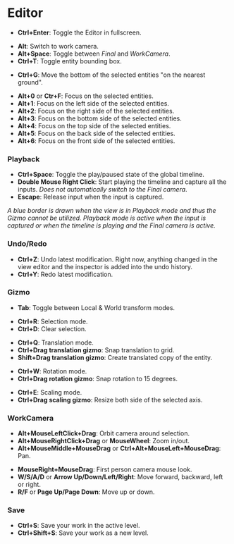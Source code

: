 # Editor

-   **Ctrl+Enter**: Toggle the Editor in fullscreen.

<!-- -->

-   **Alt**: Switch to work camera.
-   **Alt+Space**: Toggle between *Final* and *WorkCamera*.
-   **Ctrl+T**: Toggle entity bounding box.

<!-- -->

-   **Ctrl+G**: Move the bottom of the selected entities "on the nearest
    ground".

<!-- -->

-   **Alt+0** or **Ctr+F**: Focus on the selected entities.
-   **Alt+1**: Focus on the left side of the selected entities.
-   **Alt+2**: Focus on the right side of the selected entities.
-   **Alt+3**: Focus on the bottom side of the selected entities.
-   **Alt+4**: Focus on the top side of the selected entities.
-   **Alt+5**: Focus on the back side of the selected entities.
-   **Alt+6**: Focus on the front side of the selected entities.

### Playback

-   **Ctrl+Space**: Toggle the play/paused state of the global timeline.
-   **Double Mouse Right Click**: Start playing the timeline and capture
    all the inputs. *Does not automatically switch to the Final camera*.
-   **Escape**: Release input when the input is captured.

*A blue border is drawn when the view is in Playback mode and thus the
Gizmo cannot be utilized. Playback mode is active when the input is
captured or when the timeline is playing and the Final camera is
active.*

### Undo/Redo

-   **Ctrl+Z**: Undo latest modification. Right now, anything changed in
    the view editor and the inspector is added into the undo history.
-   **Ctrl+Y**: Redo latest modification.

### Gizmo

-   **Tab**: Toggle between Local & World transform modes.

<!-- -->

-   **Ctrl+R**: Selection mode.
-   **Ctrl+D**: Clear selection.

<!-- -->

-   **Ctrl+Q**: Translation mode.
-   **Ctrl+Drag translation gizmo**: Snap translation to grid.
-   **Shift+Drag translation gizmo**: Create translated copy of the
    entity.

<!-- -->

-   **Ctrl+W**: Rotation mode.
-   **Ctrl+Drag rotation gizmo**: Snap rotation to 15 degrees.

<!-- -->

-   **Ctrl+E**: Scaling mode.
-   **Ctrl+Drag scaling gizmo**: Resize both side of the selected axis.

### WorkCamera

-   **Alt+MouseLeftClick+Drag**: Orbit camera around selection.
-   **Alt+MouseRightClick+Drag** or **MouseWheel**: Zoom in/out.
-   **Alt+MouseMiddle+MouseDrag** or **Ctrl+Alt+MouseLeft+MouseDrag**:
    Pan.

<!-- -->

-   **MouseRight+MouseDrag**: First person camera mouse look.
-   **W/S/A/D** or **Arrow Up/Down/Left/Right**: Move forward, backward,
    left or right.
-   **R/F** or **Page Up/Page Down**: Move up or down.

### Save

-   **Ctrl+S**: Save your work in the active level.
-   **Ctrl+Shift+S**: Save your work as a new level.
